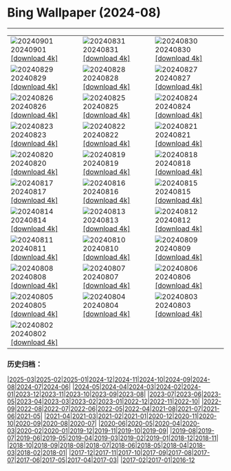 # Bing Wallpaper (2024-08)
**************

<table><tr><td><img class="wallpaper" src="https://www.bing.com/th?id=OHR.DjanetAlgeria_ROW6327160471_1920x1080.jpg" alt="20240901"> 20240901 <a href="https://www.bing.com/th?id=OHR.DjanetAlgeria_ROW6327160471_UHD.jpg">[download 4k]</a></td><td><img class="wallpaper" src="https://www.bing.com/th?id=OHR.WhaleSharkDay_ROW6113482072_1920x1080.jpg" alt="20240831"> 20240831 <a href="https://www.bing.com/th?id=OHR.WhaleSharkDay_ROW6113482072_UHD.jpg">[download 4k]</a></td><td><img class="wallpaper" src="https://www.bing.com/th?id=OHR.CastellfollitSpain_ROW5434874664_1920x1080.jpg" alt="20240830"> 20240830 <a href="https://www.bing.com/th?id=OHR.CastellfollitSpain_ROW5434874664_UHD.jpg">[download 4k]</a></td></tr><tr><td><img class="wallpaper" src="https://www.bing.com/th?id=OHR.ParalympicsParis_ROW1372193453_1920x1080.jpg" alt="20240829"> 20240829 <a href="https://www.bing.com/th?id=OHR.ParalympicsParis_ROW1372193453_UHD.jpg">[download 4k]</a></td><td><img class="wallpaper" src="https://www.bing.com/th?id=OHR.YoungCaiman_ROW5014887226_1920x1080.jpg" alt="20240828"> 20240828 <a href="https://www.bing.com/th?id=OHR.YoungCaiman_ROW5014887226_UHD.jpg">[download 4k]</a></td><td><img class="wallpaper" src="https://www.bing.com/th?id=OHR.PalmyraAtoll_ROW4852915271_1920x1080.jpg" alt="20240827"> 20240827 <a href="https://www.bing.com/th?id=OHR.PalmyraAtoll_ROW4852915271_UHD.jpg">[download 4k]</a></td></tr><tr><td><img class="wallpaper" src="https://www.bing.com/th?id=OHR.SwiftcurrentLake_ROW4729110075_1920x1080.jpg" alt="20240826"> 20240826 <a href="https://www.bing.com/th?id=OHR.SwiftcurrentLake_ROW4729110075_UHD.jpg">[download 4k]</a></td><td><img class="wallpaper" src="https://www.bing.com/th?id=OHR.KatahdinWoods_ROW4600559064_1920x1080.jpg" alt="20240825"> 20240825 <a href="https://www.bing.com/th?id=OHR.KatahdinWoods_ROW4600559064_UHD.jpg">[download 4k]</a></td><td><img class="wallpaper" src="https://www.bing.com/th?id=OHR.PrasatPhanom_ROW3985058133_1920x1080.jpg" alt="20240824"> 20240824 <a href="https://www.bing.com/th?id=OHR.PrasatPhanom_ROW3985058133_UHD.jpg">[download 4k]</a></td></tr><tr><td><img class="wallpaper" src="https://www.bing.com/th?id=OHR.OceanCityMD_ROW5843835398_1920x1080.jpg" alt="20240823"> 20240823 <a href="https://www.bing.com/th?id=OHR.OceanCityMD_ROW5843835398_UHD.jpg">[download 4k]</a></td><td><img class="wallpaper" src="https://www.bing.com/th?id=OHR.NazcaBooby_ROW5704281818_1920x1080.jpg" alt="20240822"> 20240822 <a href="https://www.bing.com/th?id=OHR.NazcaBooby_ROW5704281818_UHD.jpg">[download 4k]</a></td><td><img class="wallpaper" src="https://www.bing.com/th?id=OHR.TetonSunrise_ROW2956383855_1920x1080.jpg" alt="20240821"> 20240821 <a href="https://www.bing.com/th?id=OHR.TetonSunrise_ROW2956383855_UHD.jpg">[download 4k]</a></td></tr><tr><td><img class="wallpaper" src="https://www.bing.com/th?id=OHR.RegataSanGines_ROW5320119773_1920x1080.jpg" alt="20240820"> 20240820 <a href="https://www.bing.com/th?id=OHR.RegataSanGines_ROW5320119773_UHD.jpg">[download 4k]</a></td><td><img class="wallpaper" src="https://www.bing.com/th?id=OHR.HuntingtonBeach_ROW5148300057_1920x1080.jpg" alt="20240819"> 20240819 <a href="https://www.bing.com/th?id=OHR.HuntingtonBeach_ROW5148300057_UHD.jpg">[download 4k]</a></td><td><img class="wallpaper" src="https://www.bing.com/th?id=OHR.AlfanzinaLighthouse_ROW4789645958_1920x1080.jpg" alt="20240818"> 20240818 <a href="https://www.bing.com/th?id=OHR.AlfanzinaLighthouse_ROW4789645958_UHD.jpg">[download 4k]</a></td></tr><tr><td><img class="wallpaper" src="https://www.bing.com/th?id=OHR.JapanRollerCoaster_ROW4636673372_1920x1080.jpg" alt="20240817"> 20240817 <a href="https://www.bing.com/th?id=OHR.JapanRollerCoaster_ROW4636673372_UHD.jpg">[download 4k]</a></td><td><img class="wallpaper" src="https://www.bing.com/th?id=OHR.HangCave_ROW2044632958_1920x1080.jpg" alt="20240816"> 20240816 <a href="https://www.bing.com/th?id=OHR.HangCave_ROW2044632958_UHD.jpg">[download 4k]</a></td><td><img class="wallpaper" src="https://www.bing.com/th?id=OHR.WatarrkaLizard_ROW1623450590_1920x1080.jpg" alt="20240815"> 20240815 <a href="https://www.bing.com/th?id=OHR.WatarrkaLizard_ROW1623450590_UHD.jpg">[download 4k]</a></td></tr><tr><td><img class="wallpaper" src="https://www.bing.com/th?id=OHR.DugiOtokCroatia_ROW1482296845_1920x1080.jpg" alt="20240814"> 20240814 <a href="https://www.bing.com/th?id=OHR.DugiOtokCroatia_ROW1482296845_UHD.jpg">[download 4k]</a></td><td><img class="wallpaper" src="https://www.bing.com/th?id=OHR.ElephantsAmboseli_ROW1361038642_1920x1080.jpg" alt="20240813"> 20240813 <a href="https://www.bing.com/th?id=OHR.ElephantsAmboseli_ROW1361038642_UHD.jpg">[download 4k]</a></td><td><img class="wallpaper" src="https://www.bing.com/th?id=OHR.TofinoVancouver_ROW1209784731_1920x1080.jpg" alt="20240812"> 20240812 <a href="https://www.bing.com/th?id=OHR.TofinoVancouver_ROW1209784731_UHD.jpg">[download 4k]</a></td></tr><tr><td><img class="wallpaper" src="https://www.bing.com/th?id=OHR.JoshuaTreeNP_ROW1075085716_1920x1080.jpg" alt="20240811"> 20240811 <a href="https://www.bing.com/th?id=OHR.JoshuaTreeNP_ROW1075085716_UHD.jpg">[download 4k]</a></td><td><img class="wallpaper" src="https://www.bing.com/th?id=OHR.IncaRuinPeru_ROW0885643054_1920x1080.jpg" alt="20240810"> 20240810 <a href="https://www.bing.com/th?id=OHR.IncaRuinPeru_ROW0885643054_UHD.jpg">[download 4k]</a></td><td><img class="wallpaper" src="https://www.bing.com/th?id=OHR.SpottedOwlet_ROW7217108888_1920x1080.jpg" alt="20240809"> 20240809 <a href="https://www.bing.com/th?id=OHR.SpottedOwlet_ROW7217108888_UHD.jpg">[download 4k]</a></td></tr><tr><td><img class="wallpaper" src="https://www.bing.com/th?id=OHR.MichiganLighthouse_ROW7023012690_1920x1080.jpg" alt="20240808"> 20240808 <a href="https://www.bing.com/th?id=OHR.MichiganLighthouse_ROW7023012690_UHD.jpg">[download 4k]</a></td><td><img class="wallpaper" src="https://www.bing.com/th?id=OHR.MolokiniHawaii_ROW6862198585_1920x1080.jpg" alt="20240807"> 20240807 <a href="https://www.bing.com/th?id=OHR.MolokiniHawaii_ROW6862198585_UHD.jpg">[download 4k]</a></td><td><img class="wallpaper" src="https://www.bing.com/th?id=OHR.HertfordshireLavender_ROW6696300267_1920x1080.jpg" alt="20240806"> 20240806 <a href="https://www.bing.com/th?id=OHR.HertfordshireLavender_ROW6696300267_UHD.jpg">[download 4k]</a></td></tr><tr><td><img class="wallpaper" src="https://www.bing.com/th?id=OHR.ImpalaOxpecker_ROW5017616642_1920x1080.jpg" alt="20240805"> 20240805 <a href="https://www.bing.com/th?id=OHR.ImpalaOxpecker_ROW5017616642_UHD.jpg">[download 4k]</a></td><td><img class="wallpaper" src="https://www.bing.com/th?id=OHR.WulongKarst_ROW4842931095_1920x1080.jpg" alt="20240804"> 20240804 <a href="https://www.bing.com/th?id=OHR.WulongKarst_ROW4842931095_UHD.jpg">[download 4k]</a></td><td><img class="wallpaper" src="https://www.bing.com/th?id=OHR.SaintFrancois_ROW4592386961_1920x1080.jpg" alt="20240803"> 20240803 <a href="https://www.bing.com/th?id=OHR.SaintFrancois_ROW4592386961_UHD.jpg">[download 4k]</a></td></tr><tr><td><img class="wallpaper" src="https://www.bing.com/th?id=OHR.KaptaiLake_ROW4385548420_1920x1080.jpg" alt="20240802"> 20240802 <a href="https://www.bing.com/th?id=OHR.KaptaiLake_ROW4385548420_UHD.jpg">[download 4k]</a></td><td></td><td></td></tr></table>

### 历史归档：

|[2025-03](/../2025-03/2025-03.md)|[2025-02](/../2025-02/2025-02.md)|[2025-01](/../2025-01/2025-01.md)|[2024-12](/../2024-12/2024-12.md)|[2024-11](/../2024-11/2024-11.md)|[2024-10](/../2024-10/2024-10.md)|[2024-09](/../2024-09/2024-09.md)|[2024-08](/2024-08.md)|[2024-07](/../2024-07/2024-07.md)|[2024-06](/../2024-06/2024-06.md)|
|[2024-05](/../2024-05/2024-05.md)|[2024-04](/../2024-04/2024-04.md)|[2024-03](/../2024-03/2024-03.md)|[2024-02](/../2024-02/2024-02.md)|[2024-01](/../2024-01/2024-01.md)|[2023-12](/../2023-12/2023-12.md)|[2023-11](/../2023-11/2023-11.md)|[2023-10](/../2023-10/2023-10.md)|[2023-09](/../2023-09/2023-09.md)|[2023-08](/../2023-08/2023-08.md)|
|[2023-07](/../2023-07/2023-07.md)|[2023-06](/../2023-06/2023-06.md)|[2023-05](/../2023-05/2023-05.md)|[2023-04](/../2023-04/2023-04.md)|[2023-03](/../2023-03/2023-03.md)|[2023-02](/../2023-02/2023-02.md)|[2023-01](/../2023-01/2023-01.md)|[2022-12](/../2022-12/2022-12.md)|[2022-11](/../2022-11/2022-11.md)|[2022-10](/../2022-10/2022-10.md)|
|[2022-09](/../2022-09/2022-09.md)|[2022-08](/../2022-08/2022-08.md)|[2022-07](/../2022-07/2022-07.md)|[2022-06](/../2022-06/2022-06.md)|[2022-05](/../2022-05/2022-05.md)|[2022-04](/../2022-04/2022-04.md)|[2021-08](/../2021-08/2021-08.md)|[2021-07](/../2021-07/2021-07.md)|[2021-06](/../2021-06/2021-06.md)|[2021-05](/../2021-05/2021-05.md)|
|[2021-04](/../2021-04/2021-04.md)|[2021-03](/../2021-03/2021-03.md)|[2021-02](/../2021-02/2021-02.md)|[2021-01](/../2021-01/2021-01.md)|[2020-12](/../2020-12/2020-12.md)|[2020-11](/../2020-11/2020-11.md)|[2020-10](/../2020-10/2020-10.md)|[2020-09](/../2020-09/2020-09.md)|[2020-08](/../2020-08/2020-08.md)|[2020-07](/../2020-07/2020-07.md)|
|[2020-06](/../2020-06/2020-06.md)|[2020-05](/../2020-05/2020-05.md)|[2020-04](/../2020-04/2020-04.md)|[2020-03](/../2020-03/2020-03.md)|[2020-02](/../2020-02/2020-02.md)|[2020-01](/../2020-01/2020-01.md)|[2019-12](/../2019-12/2019-12.md)|[2019-11](/../2019-11/2019-11.md)|[2019-10](/../2019-10/2019-10.md)|[2019-09](/../2019-09/2019-09.md)|
|[2019-08](/../2019-08/2019-08.md)|[2019-07](/../2019-07/2019-07.md)|[2019-06](/../2019-06/2019-06.md)|[2019-05](/../2019-05/2019-05.md)|[2019-04](/../2019-04/2019-04.md)|[2019-03](/../2019-03/2019-03.md)|[2019-02](/../2019-02/2019-02.md)|[2019-01](/../2019-01/2019-01.md)|[2018-12](/../2018-12/2018-12.md)|[2018-11](/../2018-11/2018-11.md)|
|[2018-10](/../2018-10/2018-10.md)|[2018-09](/../2018-09/2018-09.md)|[2018-08](/../2018-08/2018-08.md)|[2018-07](/../2018-07/2018-07.md)|[2018-06](/../2018-06/2018-06.md)|[2018-05](/../2018-05/2018-05.md)|[2018-04](/../2018-04/2018-04.md)|[2018-03](/../2018-03/2018-03.md)|[2018-02](/../2018-02/2018-02.md)|[2018-01](/../2018-01/2018-01.md)|
|[2017-12](/../2017-12/2017-12.md)|[2017-11](/../2017-11/2017-11.md)|[2017-10](/../2017-10/2017-10.md)|[2017-09](/../2017-09/2017-09.md)|[2017-08](/../2017-08/2017-08.md)|[2017-07](/../2017-07/2017-07.md)|[2017-06](/../2017-06/2017-06.md)|[2017-05](/../2017-05/2017-05.md)|[2017-04](/../2017-04/2017-04.md)|[2017-03](/../2017-03/2017-03.md)|
|[2017-02](/../2017-02/2017-02.md)|[2017-01](/../2017-01/2017-01.md)|[2016-12](/../2016-12/2016-12.md)